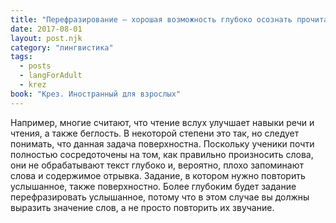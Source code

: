 ```yaml
---
title: "Перефразирование – хорошая возможность глубоко осознать прочитанное"
date: 2017-08-01
layout: post.njk
category: "лингвистика"
tags:
  - posts
  - langForAdult
  - krez
book: "Крез. Иностранный для взрослых"
---
```


Например, многие считают, что чтение вслух улучшает навыки речи и чтения, а также беглость. В некоторой степени это так, но следует понимать, что данная задача поверхностна. Поскольку ученики почти полностью сосредоточены на том, как правильно произносить слова, они не обрабатывают текст глубоко и, вероятно, плохо запоминают слова и содержимое отрывка. Задание, в котором нужно повторить услышанное, также поверхностно. Более глубоким будет задание перефразировать услышанное, потому что в этом случае вы должны выразить значение слов, а не просто повторить их звучание.
